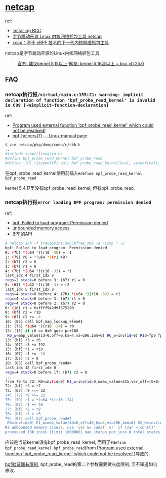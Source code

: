 # [netcap](https://github.com/bytedance/netcap)
ref:
- [Installing BCC](https://github.com/iovisor/bcc/blob/master/INSTALL.md#install-and-compile-bcc-1)
- [字节跳动开源 Linux 内核网络抓包工具 netcap](https://mp.weixin.qq.com/s/GyjpY3QpeaPqN6s-YgeWMA)
- [xcap：基于 eBPF 技术的下一代内核网络抓包工具](https://mp.weixin.qq.com/s?__biz=Mzg3Mjg2NjU4NA==&mid=2247484864&idx=1&sn=a212fbf34aa041c245be58fa02ea693b)

netcap是字节跳动开源的Linux内核网络抓包工具.

> [官方: 建议kernel 5.15以上](https://github.com/bytedance/netcap/issues/5#issuecomment-2296100614)/[网友: kernel 5.16及以上 + bcc v0.25.0](https://github.com/bytedance/netcap/issues/3)

## FAQ
### netcap执行报`/virtual/main.c:155:21: warning: implicit declaration of function 'bpf_probe_read_kernel' is invalid in C99 [-Wimplicit-function-declaration]`
ref:
- [Program used external function 'bpf_probe_read_kernel' which could not be resolved! ](https://github.com/iovisor/bcc/issues/3395)
- [bpf-helpers(7) — Linux manual page](https://man7.org/linux/man-pages/man7/bpf-helpers.7.html)

```bash
$ vim netcap/pkg/dump/code/c/skb.h
..
#include <uapi/linux/in.h>
#define bpf_probe_read_kernel bpf_probe_read
#define _(P) ({typeof(P) val; bpf_probe_read_kernel(&val, sizeof(val), &P); val;})
```

在bpf_probe_read_kernel使用前插入`#define bpf_probe_read_kernel bpf_probe_read`

kernel 5.4.17里没有bpf_probe_read_kernel, 但有bpf_probe_read.

### netcap执行报`error loading BPF program: permission denied`
ref:
- [bpf: Failed to load program: Permission denied](https://github.com/bytedance/netcap/issues/2)
- [unbounded memory access](https://github.com/bpftrace/bpftrace/blob/master/docs/internals_development.md#unbounded-memory-access)
- [BPF的API](https://woodpenker.github.io/2021/12/05/BPF%E4%B9%8B%E5%B7%85%E7%9A%84%E5%AD%A6%E4%B9%A0--%E8%BF%BD%E8%B8%AA%E7%B3%BB%E7%BB%9F%E5%8E%86%E5%8F%B2%E4%B8%8E%E7%9B%B8%E5%85%B3%E6%8A%80%E6%9C%AF/)

```bash
# netcap skb -f tracepoint:skb:kfree_skb -e "icmp " -S
bpf: Failed to load program: Permission denied
0: (7b) *(u64 *)(r10 -56) = r1
1: (79) r6 = *(u64 *)(r1 +8)
2: (b7) r2 = 0
3: (b7) r1 = 0
4: (7b) *(u64 *)(r10 -32) = r1
last_idx 4 first_idx 0
regs=2 stack=0 before 3: (b7) r1 = 0
5: (63) *(u32 *)(r10 -4) = r2
last_idx 5 first_idx 0
regs=4 stack=0 before 4: (7b) *(u64 *)(r10 -32) = r1
regs=4 stack=0 before 3: (b7) r1 = 0
regs=4 stack=0 before 2: (b7) r2 = 0
6: (18) r1 = 0xffff942d9f375200
8: (bf) r2 = r10
9: (07) r2 += -4
10: (85) call bpf_map_lookup_elem#1
11: (7b) *(u64 *)(r10 -24) = r0
12: (15) if r0 == 0x0 goto pc+108
 R0_w=map_value(id=0,off=0,ks=4,vs=296,imm=0) R6_w=inv(id=0) R10=fp0 fp-8=mmmm???? fp-24_w=map_value fp-32_w=00000000 fp-56_w=ctx
13: (bf) r3 = r6
14: (07) r3 += 192
15: (bf) r1 = r10
16: (07) r1 += -16
17: (b7) r2 = 8
18: (85) call bpf_probe_read#4
last_idx 18 first_idx 0
regs=4 stack=0 before 17: (b7) r2 = 8
...
from 70 to 72: R0=inv(id=0) R1_w=inv(id=0,umax_value=255,var_off=(0x0; 0xff)) R2_w=inv256 R6=inv(id=0) R7_w=inv(id=0) R8=inv(id=0) R9=inv(id=0) R10=fp0 fp-8=mmmm???? fp-16=mmmmmmmm fp-24=map_value fp-32=mmmmmmmm fp-40=mmmmmmmm fp-48=mmmmmmmm fp-56=ctx
72: (bf) r9 = r7
73: (67) r9 <<= 32
74: (77) r9 >>= 32
75: (79) r1 = *(u64 *)(r10 -24)
76: (07) r1 += 40
77: (bf) r2 = r9
78: (bf) r3 = r8
79: (85) call bpf_probe_read#4
 R0=inv(id=0) R1_w=map_value(id=0,off=40,ks=4,vs=296,imm=0) R2_w=inv(id=0,umax_value=4294967295,var_off=(0x0; 0xffffffff)) R3_w=inv(id=0) R6=inv(id=0) R7_w=inv(id=0) R8=inv(id=0) R9_w=inv(id=0,umax_value=4294967295,var_off=(0x0; 0xffffffff)) R10=fp0 fp-8=mmmm???? fp-16=mmmmmmmm fp-24=map_value fp-32=mmmmmmmm fp-40=mmmmmmmm fp-48=mmmmmmmm fp-56=ctx
R2 unbounded memory access, use 'var &= const' or 'if (var < const)'
processed 130 insns (limit 1000000) max_states_per_insn 0 total_states 8 peak_states 8 mark_read 7
```

应该是当前kernel没有bpf_probe_read_kernel, 而用了`#define bpf_probe_read_kernel bpf_probe_read`(from [Program used external function 'bpf_probe_read_kernel' which could not be resolved! ](https://github.com/iovisor/bcc/issues/3395))导致的.

[bpf验证器有限制](https://elixir.bootlin.com/linux/v5.4.17/source/kernel/bpf/verifier.c#L3419), bpf_probe_read的第二个参数需要做长度限制, 但不知道如何修改.